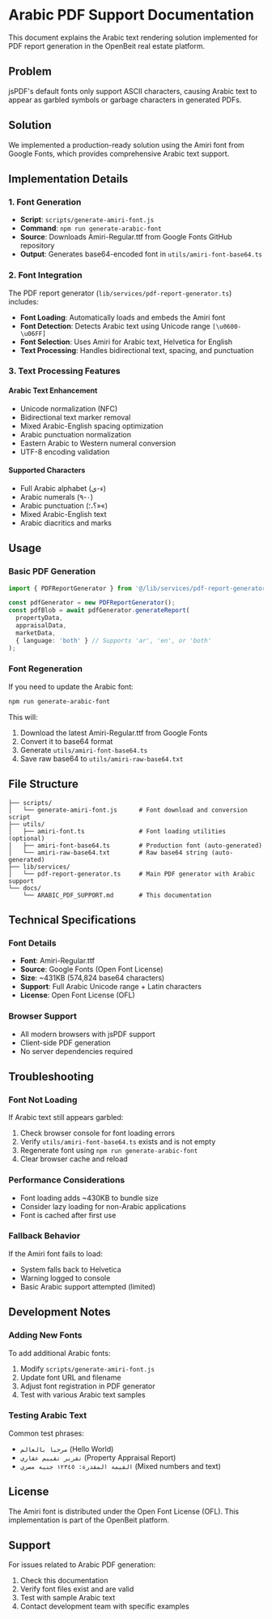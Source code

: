 # Arabic PDF Support Documentation

This document explains the Arabic text rendering solution implemented for PDF report generation in the OpenBeit real estate platform.

## Problem

jsPDF's default fonts only support ASCII characters, causing Arabic text to appear as garbled symbols or garbage characters in generated PDFs.

## Solution

We implemented a production-ready solution using the Amiri font from Google Fonts, which provides comprehensive Arabic text support.

## Implementation Details

### 1. Font Generation
- **Script**: `scripts/generate-amiri-font.js`
- **Command**: `npm run generate-arabic-font`
- **Source**: Downloads Amiri-Regular.ttf from Google Fonts GitHub repository
- **Output**: Generates base64-encoded font in `utils/amiri-font-base64.ts`

### 2. Font Integration
The PDF report generator (`lib/services/pdf-report-generator.ts`) includes:

- **Font Loading**: Automatically loads and embeds the Amiri font
- **Font Detection**: Detects Arabic text using Unicode range `[\u0600-\u06FF]`
- **Font Selection**: Uses Amiri for Arabic text, Helvetica for English
- **Text Processing**: Handles bidirectional text, spacing, and punctuation

### 3. Text Processing Features

#### Arabic Text Enhancement
- Unicode normalization (NFC)
- Bidirectional text marker removal
- Mixed Arabic-English spacing optimization
- Arabic punctuation normalization
- Eastern Arabic to Western numeral conversion
- UTF-8 encoding validation

#### Supported Characters
- Full Arabic alphabet (ء-ي)
- Arabic numerals (٠-٩)
- Arabic punctuation (؟،؛»«)
- Mixed Arabic-English text
- Arabic diacritics and marks

## Usage

### Basic PDF Generation
```typescript
import { PDFReportGenerator } from '@/lib/services/pdf-report-generator';

const pdfGenerator = new PDFReportGenerator();
const pdfBlob = await pdfGenerator.generateReport(
  propertyData,
  appraisalData,
  marketData,
  { language: 'both' } // Supports 'ar', 'en', or 'both'
);
```

### Font Regeneration
If you need to update the Arabic font:

```bash
npm run generate-arabic-font
```

This will:
1. Download the latest Amiri-Regular.ttf from Google Fonts
2. Convert it to base64 format
3. Generate `utils/amiri-font-base64.ts`
4. Save raw base64 to `utils/amiri-raw-base64.txt`

## File Structure

```
├── scripts/
│   └── generate-amiri-font.js      # Font download and conversion script
├── utils/
│   ├── amiri-font.ts               # Font loading utilities (optional)
│   ├── amiri-font-base64.ts        # Production font (auto-generated)
│   └── amiri-raw-base64.txt        # Raw base64 string (auto-generated)
├── lib/services/
│   └── pdf-report-generator.ts     # Main PDF generator with Arabic support
└── docs/
    └── ARABIC_PDF_SUPPORT.md       # This documentation
```

## Technical Specifications

### Font Details
- **Font**: Amiri-Regular.ttf
- **Source**: Google Fonts (Open Font License)
- **Size**: ~431KB (574,824 base64 characters)
- **Support**: Full Arabic Unicode range + Latin characters
- **License**: Open Font License (OFL)

### Browser Support
- All modern browsers with jsPDF support
- Client-side PDF generation
- No server dependencies required

## Troubleshooting

### Font Not Loading
If Arabic text still appears garbled:

1. Check browser console for font loading errors
2. Verify `utils/amiri-font-base64.ts` exists and is not empty
3. Regenerate font using `npm run generate-arabic-font`
4. Clear browser cache and reload

### Performance Considerations
- Font loading adds ~430KB to bundle size
- Consider lazy loading for non-Arabic applications
- Font is cached after first use

### Fallback Behavior
If the Amiri font fails to load:
- System falls back to Helvetica
- Warning logged to console
- Basic Arabic support attempted (limited)

## Development Notes

### Adding New Fonts
To add additional Arabic fonts:

1. Modify `scripts/generate-amiri-font.js`
2. Update font URL and filename
3. Adjust font registration in PDF generator
4. Test with various Arabic text samples

### Testing Arabic Text
Common test phrases:
- `مرحبا بالعالم` (Hello World)
- `تقرير تقييم عقاري` (Property Appraisal Report)
- `القيمة المقدرة: ١٢٣٤٥ جنيه مصري` (Mixed numbers and text)

## License

The Amiri font is distributed under the Open Font License (OFL).
This implementation is part of the OpenBeit platform.

## Support

For issues related to Arabic PDF generation:
1. Check this documentation
2. Verify font files exist and are valid
3. Test with sample Arabic text
4. Contact development team with specific examples